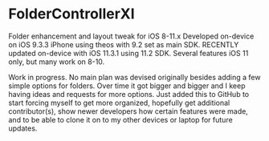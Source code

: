 # FolderControllerXI
Folder enhancement and layout tweak for iOS 8-11.x
Developed on-device on iOS 9.3.3 iPhone using theos with 9.2 set as main SDK.
RECENTLY updated on-device with iOS 11.3.1 using 11.2 SDK.
Several features iOS 11 only, but many work on 8-10.

Work in progress. No main plan was devised originally besides adding a few simple options
for folders. Over time it got bigger and bigger and I keep having ideas and requests for more options.
Just added this to GitHub to start forcing myself to get more organized, hopefully get additional contributor(s), show newer developers how certain features were made, and to be able to clone it on to my other devices or laptop for future updates.
